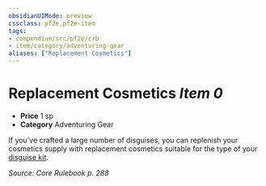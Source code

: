 ```yaml
---
obsidianUIMode: preview
cssclass: pf2e,pf2e-item
tags:
- compendium/src/pf2e/crb
- item/category/adventuring-gear
aliases: ["Replacement Cosmetics"]
---
```

# Replacement Cosmetics *Item 0*  

- **Price** 1 sp
- **Category** Adventuring Gear

If you've crafted a large number of disguises, you can replenish your cosmetics supply with replacement cosmetics suitable for the type of your [disguise kit](/compendium/equipment/items/disguise-kit.md).

*Source: Core Rulebook p. 288*